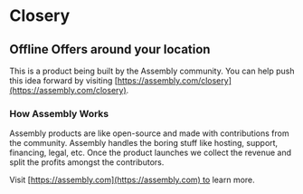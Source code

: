 # Closery

## Offline Offers around your location

This is a product being built by the Assembly community. You can help push this idea forward by visiting [https://assembly.com/closery](https://assembly.com/closery).

### How Assembly Works

Assembly products are like open-source and made with contributions from the community. Assembly handles the boring stuff like hosting, support, financing, legal, etc. Once the product launches we collect the revenue and split the profits amongst the contributors.

Visit [https://assembly.com](https://assembly.com) to learn more.
